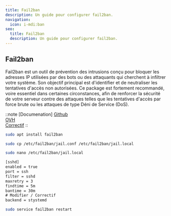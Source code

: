 ```yaml
---
title: Fail2ban
description: Un guide pour configurer fail2ban.
navigation:
  icon: i-mdi:ban
seo:
  title: Fail2ban
  description: Un guide pour configurer fail2ban.
---
```


<!-- TODO : Formatter -->

## Fail2ban

Fail2ban est un outil de prévention des intrusions conçu pour bloquer les adresses IP utilisées par des bots ou des attaquants qui cherchent à infiltrer votre système. Son objectif principal est d'identifier et de neutraliser les tentatives d'accès non autorisées. Ce package est fortement recommandé, voire essentiel dans certaines circonstances, afin de renforcer la sécurité de votre serveur contre des attaques telles que les tentatives d'accès par force brute ou les attaques de type Déni de Service (DoS).

::note
[Documenation]
[Github](https://github.com/fail2ban/fail2ban) <br>
[OVH](https://help.ovhcloud.com/csm/fr-vps-security-tips?id=kb_article_view&sysparm_article=KB0047708) <br>
[Correctif](https://www.debian-fr.org/t/fail2ban-sous-debian12/88569/10)
::

```bash title="Installer le package logiciel"
sudo apt install fail2ban
```

```bash title="Créer un fichier de configuration locale"
sudo cp /etc/fail2ban/jail.conf /etc/fail2ban/jail.local
```

```bash title="Ouvrir le fichier dans un éditeur de texte"
sudo nano /etc/fail2ban/jail.local
```

```txt title="Modifier les lignes"
[sshd]
enabled = true
port = ssh
filter = sshd
maxretry = 3
findtime = 5m
bantime = 30m
# Modifier / Correctif
backend = stystemd
```

```bash title="Redémarrer le service"
sudo service fail2ban restart
```